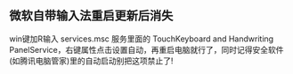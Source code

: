 


## 微软自带输入法重启更新后消失

win键加R输入 services.msc 服务里面的 TouchKeyboard and Handwriting PanelService，右键属性点击设置自动，再重启电脑就行了，同时记得安全软件(如腾讯电脑管家)里的自动启动别把这项禁止了!